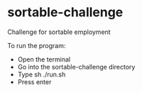 # sortable-challenge
Challenge for sortable employment

To run the program:
* Open the terminal
* Go into the sortable-challenge directory
* Type sh ./run.sh 
* Press enter
